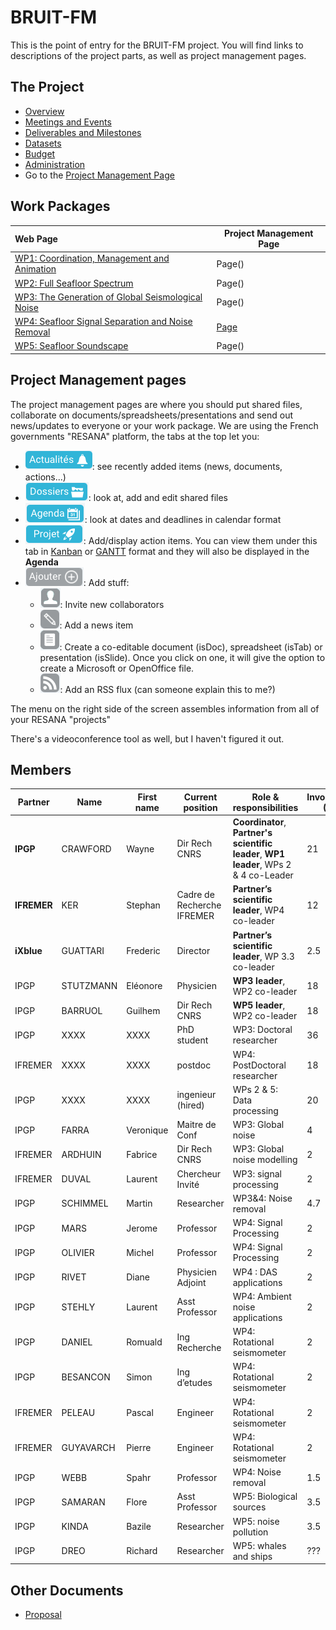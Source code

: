 # BRUIT-FM

This is the point of entry for the BRUIT-FM project.  You will find links to descriptions of the project parts, as well as project management pages.  

## The Project

- [Overview](overview.md)
- [Meetings and Events](meetings-events.md)
- [Deliverables and Milestones](deliverables-milestones.md)
- [Datasets](datasets.md)
- [Budget](budget.md)
- [Administration](administration.md)
- Go to the [Project Management Page](https://resana.numerique.gouv.fr/public/perimetre/consulter/121414#)

## Work Packages

| Web Page         | Project Management Page |
| :--------------- | ---------- |
| [WP1: Coordination, Management and Animation](WP1.md)  | Page() |
| [WP2: Full Seafloor Spectrum](WP2.md)  | Page() |
| [WP3: The Generation of Global Seismological Noise](WP3.md)  | Page() |
| [WP4: Seafloor Signal Separation and Noise Removal](WP4.md)  | [Page](https://resana.numerique.gouv.fr/public/perimetre/consulter/121579#) |
| [WP5: Seafloor Soundscape](WP5.md)  | Page() |

## Project Management pages
The project management pages are where you should put shared files, collaborate on documents/spreadsheets/presentations and send out news/updates to everyone or your work package.  We are using the French governments "RESANA" platform, the tabs at the top let you:
- ![Actualites](Images/RESANA_Actualites.png): see recently added items (news, documents, actions...)
- ![Dossiers](Images/RESANA_Dossiers.png): look at, add and edit shared files
- ![Agenda](Images/RESANA_Agenda.png): look at dates and deadlines in calendar format
- ![Projet](Images/RESANA_Projet.png): Add/display action items.  You can view them under this tab in
  [Kanban](https://en.wikipedia.org/wiki/Kanban_(development)) or [GANTT](https://en.wikipedia.org/wiki/Gantt_chart) format and they
  will also be displayed in the **Agenda**
- ![Ajouter](Images/RESANA_Ajouter.png): Add stuff:
    - ![Person](Images/RESANA_person.png): Invite new collaborators
    - ![Pencil](Images/RESANA_pencil.png): Add a news item
    - ![Document](Images/RESANA_document.png): Create a co-editable document (isDoc), spreadsheet (isTab) or presentation (isSlide).
      Once you click on one, it will give the option to create a Microsoft or OpenOffice file.
    - ![RSS](Images/RESANA_RSS.png): Add an RSS flux (can someone explain this to me?)

The menu on the right side of the screen assembles information from all of your RESANA "projects"

There's a videoconference tool as well, but I haven't figured it out.

## Members

| Partner | Name | First name| Current position | Role & responsibilities | Involvement (PM) |
| ------- | ---- | --------- | ---------------- | ----------------------- | ---------------- | 
| **IPGP**| CRAWFORD| Wayne| Dir Rech CNRS| **Coordinator**, **Partner's scientific leader**, **WP1 leader**, WPs 2 & 4 co-Leader| 21 | 
| **IFREMER**| KER| Stephan| Cadre de Recherche IFREMER| **Partner’s scientific leader**, WP4 co-leader| 12 | 
| **iXblue**| GUATTARI| Frederic| Director| **Partner’s scientific leader**, WP 3.3 co-leader| 2.5 |
| IPGP| STUTZMANN| Eléonore| Physicien| **WP3 leader**, WP2 co-leader| 18 |
| IPGP| BARRUOL| Guilhem| Dir Rech CNRS| **WP5 leader**, WP2 co-leader| 18 |
| IPGP| XXXX| XXXX| PhD student| WP3: Doctoral researcher| 36 |
| IFREMER| XXXX| XXXX| postdoc| WP4: PostDoctoral researcher| 18 |
| IPGP| XXXX| XXXX| ingenieur (hired)| WPs 2 & 5: Data processing| 20 |
| IPGP| FARRA| Veronique| Maitre de Conf| WP3: Global noise| 4 |
| IFREMER| ARDHUIN| Fabrice| Dir Rech CNRS| WP3: Global noise modelling| 2 |
| IFREMER| DUVAL| Laurent| Chercheur Invité| WP3: signal processing| 2 |
| IPGP| SCHIMMEL| Martin| Researcher| WP3&4: Noise removal| 4.7 |
| IPGP| MARS| Jerome| Professor| WP4: Signal Processing| 2 |
| IPGP| OLIVIER| Michel| Professor| WP4: Signal Processing| 2 |
| IPGP| RIVET| Diane| Physicien Adjoint| WP4 : DAS applications| 2 |
| IPGP| STEHLY| Laurent| Asst Professor| WP4: Ambient noise applications| 2 |
| IPGP| DANIEL| Romuald| Ing Recherche| WP4: Rotational seismometer| 2 |
| IPGP| BESANCON| Simon| Ing d’etudes| WP4: Rotational seismometer| 2 |
| IFREMER| PELEAU| Pascal| Engineer| WP4: Rotational seismometer| 2 |
| IFREMER| GUYAVARCH| Pierre| Engineer| WP4: Rotational seismometer| 2 |
| IPGP| WEBB| Spahr| Professor| WP4: Noise removal| 1.5 |
| IPGP| SAMARAN| Flore| Asst Professor| WP5: Biological sources| 3.5 |
| IPGP| KINDA| Bazile| Researcher| WP5: noise pollution| 3.5 |
| IPGP| DREO | Richard | Researcher | WP5: whales and ships | ??? |

## Other Documents
- [Proposal](Documents/aapg-anr-2021-full_proposal_BRUITFM.pdf)

